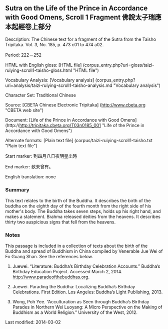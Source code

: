 ## Sutra on the Life of the Prince in Accordance with Good Omens, Scroll 1 Fragment 佛說太子瑞應本起經卷上部分

Description: The Chinese text for a fragment of the Sutra from the Taisho Tripitaka. Vol. 3, No. 185, p. 473 c01 to 474 a02.

Period: 222－252

HTML with English gloss: [HTML file] (corpus_entry.php?uri=gloss/taizi-ruiying-scroll1-taisho-gloss.html "HTML file")

Vocabulary Analysis: [Vocabulary analysis] (corpus_entry.php?uri=analysis/taizi-ruiying-scroll1-taisho-analysis.md "Vocabulary analysis")

Character Set: Traditional Chinese

Source: [CBETA Chinese Electronic Tripitaka] (http://www.cbeta.org "CBETA web site")

Document: [Life of the Prince in Accordance with Good Omens] (http://http://tripitaka.cbeta.org/T03n0185_001 "Life of the Prince in Accordance with Good Omens")

Alternate formats: [Plain text file] (corpus/taizi-ruiying-scroll1-taisho.txt "Plain text file")

Start marker: 到四月八日夜明星出時

End marker: 歎未曾有。

English translation: none

### Summary
This text relates to the birth of the Buddha. It describes the birth of the buddha on the eighth day of the fourth month from the right side of his mother's body. The Buddha takes seven steps, holds up his right hand, and makes a statement. Brahma released deities from the heavens. It describes thirty two auspicious signs that fell from the heavens.

### Notes
This passage is included in a collection of texts about the birth of the Buddha and spread of Buddhism in China compiled by Venerable Jue Wei of Fo Guang Shan. See the references below.

1. Juewei. “Literature: Buddha’s Birthday Celebration Accounts.” Buddha’s Birthday Education Project. Accessed March 2, 2014. <a href="http://www.paradeofthebuddhas.org">http://www.paradeofthebuddhas.org</a>.

2. Juewei. Parading the Buddha: Localizing Buddha’s Birthday Celebrations. First Edition. Los Angeles: Buddha’s Light Publishing, 2013.

3. Wong, Poh Yee. “Acculturation as Seen through Buddha’s Birthday Parades in Northern Wei Luoyang: A Micro Perspective on the Making of Buddhism as a World Religion.” University of the West, 2012.


Last modified: 2014-03-02
